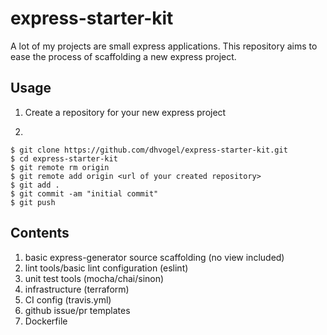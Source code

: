 # express-starter-kit

A lot of my projects are small express applications. This repository aims to ease the process of scaffolding a new express project.

## Usage

1. Create a repository for your new express project

2.

```
$ git clone https://github.com/dhvogel/express-starter-kit.git
$ cd express-starter-kit
$ git remote rm origin
$ git remote add origin <url of your created repository>
$ git add .
$ git commit -am "initial commit"
$ git push
```

## Contents

1. basic express-generator source scaffolding (no view included)
2. lint tools/basic lint configuration (eslint)
3. unit test tools (mocha/chai/sinon)
4. infrastructure (terraform)
5. CI config (travis.yml)
6. github issue/pr templates
7. Dockerfile
